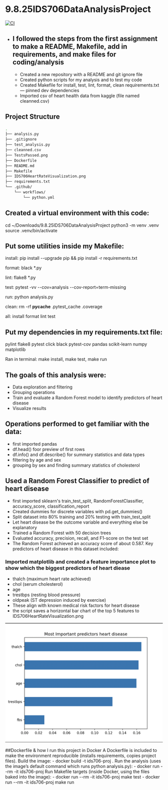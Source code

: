 # 9.8.25IDS706DataAnalysisProject

[![CI](https://github.com/arvindkandala/9.8.25IDS706DataAnalysisProject/actions/workflows/python.yml/badge.svg)](https://github.com/arvindkandala/9.8.25IDS706DataAnalysisProject/actions/workflows/python.yml)

- ## I followed the steps from the first assignment to make a README, Makefile, add in requirements, and make files for coding/analysis
    - Created a new repository with a README and git ignore file
    - Created python scripts for my analysis and to test my code
    - Created Makefile for install, test, lint, format, clean requirements.txt — pinned dev dependencies
    - Imported csv of heart health data from kaggle (file named cleanned.csv)

## Project Structure

```bash
.
├── analysis.py
├── .gitignore
├── test_analysis.py
├── cleanned.csv
├── TestsPassed.png
├── Dockerfile
├── README.md
├── Makefile
├── IDS706HeartRateVisualization.png
├── requirements.txt
└── .github/
    └── workflows/
        └── python.yml

```

## Created a virtual environment with this code:
 cd ~/Downloads/9.8.25IDS706DataAnalysisProject python3 -m venv .venv
 source .venv/bin/activate

## Put some utilities inside my Makefile: 
install:
	pip install --upgrade pip && pip install -r requirements.txt

format:
	black *.py

lint:
	flake8 *.py

test:
	pytest -vv --cov=analysis --cov-report=term-missing

run:
	python analysis.py

clean:
	rm -rf __pycache__ .pytest_cache .coverage

all: install format lint test


## Put my dependencies in my requirements.txt file: 
pylint
flake8
pytest
click
black
pytest-cov
pandas
scikit-learn
numpy
matplotlib


 Ran in  terminal: make install, make test, make run

## The goals of this analysis were:
-  Data exploration and filtering
-  Grouping operations
-  Train and evaluate a Random Forest model to identify predictors of heart disease
-  Visualize results


## Operations performed to get familiar with the data:
-  first imported pandas
-  df.head() foor preview of first rows
-  df.info() and df.describe() for summary statistics and data types
-  filtering by age and sex
-  grouping by sex and finding summary statistics of cholesterol



## Used a Random Forest Classifier to predict of heart disease
-  first imported sklearn's train_test_split, RandomForestClassifier, accuracy_score, classification_report
-  Created dummies for discrete variables with pd.get_dummies()
-  Split dataset into 80% training and 20% testing with train_test_split
-  Let heart disease be the outcome variable and everything else be explanatory
-  Trained a Random Forest with 50 decision trees
-  Evaluated accuracy, precision, recall, and F1-score on the test set
- The Random Forest achieved an accuracy score of about 0.587. Key predictors of heart disease in this dataset included:

### Imported matplotlib and created a feature importance plot to show which the biggest predictors of heart diease
-  thalch (maximum heart rate achieved)
-  chol (serum cholesterol)
-  age
-  trestbps (resting blood pressure)
-  oldpeak (ST depression induced by exercise)
-  These align with known medical risk factors for heart disease
-  the script saves a horizontal bar chart of the top 5 features to IDS706HeartRateVisualization.png

![Heart Disease Factors](IDS706HeartRateVisualization.png)

##Dockerfile & how I run this project in Docker
A Dockerfile is included to make the environment reproducible (installs requirements, copies project files).
Build the image:
    -   docker build -t ids706-proj .
Run the analysis (uses the image’s default command which runs python analysis.py):
    -   docker run --rm -it ids706-proj
Run Makefile targets (inside Docker, using the files baked into the image):
    -   docker run --rm -it ids706-proj make test
    -   docker run --rm -it ids706-proj make run
